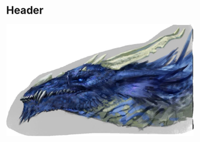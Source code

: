 <!-- TITLE: Iymrith -->
<!-- SUBTITLE: A quick summary of Iymrith -->

# Header
![Iymrith](/uploads/iymrith.jpg "Iymrith")